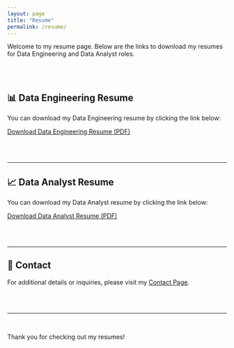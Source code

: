 ```yaml
---
layout: page
title: "Resume"
permalink: /resume/
---
```


Welcome to my resume page. Below are the links to download my resumes for Data Engineering and Data Analyst roles.

<br>
<br>

## 📊 Data Engineering Resume

You can download my Data Engineering resume by clicking the link below:

[Download Data Engineering Resume (PDF)](https://github.com/SMcQueen2023/skills-github-pages/blob/main/assets/resumes/SMcQueen%20Data%20Engineering%20Resume%2012.4.2024.pdf)

<br>
<br>

---

## 📈 Data Analyst Resume

You can download my Data Analyst resume by clicking the link below:

[Download Data Analyst Resume (PDF)](https://github.com/SMcQueen2023/skills-github-pages/blob/main/assets/resumes/SMcQueen%20DA%20Resume%202024-12-22.pdf)

<br>
<br>

---

## 📩 Contact

For additional details or inquiries, please visit my [Contact Page](https://smcqueen2023.github.io/skills-github-pages/contact/).

<br>
<br>

---
<br>

Thank you for checking out my resumes!
